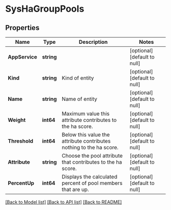 # SysHaGroupPools

## Properties
Name | Type | Description | Notes
------------ | ------------- | ------------- | -------------
**AppService** | **string** |  | [optional] [default to null]
**Kind** | **string** | Kind of entity | [optional] [default to null]
**Name** | **string** | Name of entity | [optional] [default to null]
**Weight** | **int64** | Maximum value this attribute contributes to the ha score. | [optional] [default to null]
**Threshold** | **int64** | Below this value the attribute contributes nothing to the ha score. | [optional] [default to null]
**Attribute** | **string** | Choose the pool attribute that contributes to the ha score. | [optional] [default to null]
**PercentUp** | **int64** | Displays the calculated percent of pool members that are up. | [optional] [default to null]

[[Back to Model list]](../README.md#documentation-for-models) [[Back to API list]](../README.md#documentation-for-api-endpoints) [[Back to README]](../README.md)


